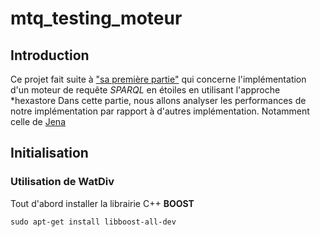 # mtq_testing_moteur

## Introduction

Ce projet fait suite à ["sa première partie"](https://github.com/chakibreds/mtq_moteur_sparql) qui concerne l'implémentation d'un moteur de requête *SPARQL* en étoiles en utilisant l'approche *hexastore Dans cette partie, nous allons analyser les performances de notre implémentation par rapport à d'autres implémentation. Notamment celle de [Jena](https://fr.wikipedia.org/wiki/Jena_(framework))

## Initialisation

### Utilisation de WatDiv

Tout d'abord installer la librairie C++ **BOOST**
```
sudo apt-get install libboost-all-dev
```

